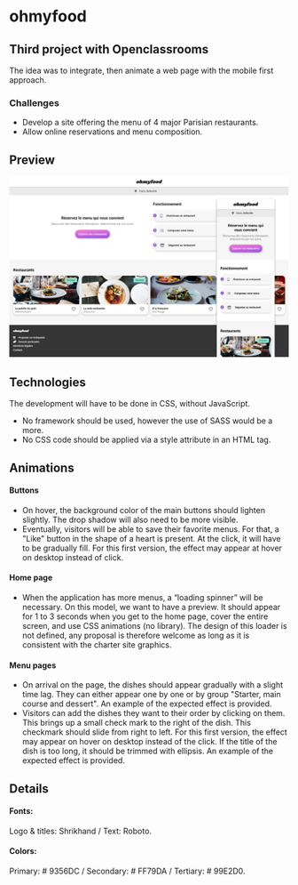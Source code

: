 # ohmyfood
## Third project with Openclassrooms

The idea was to integrate, then animate a web page with the mobile first approach.


### Challenges 

* Develop a site offering the menu of 4 major Parisian restaurants.
* Allow online reservations and menu composition.

## Preview 

![Screenchot-preview](./public/images/preview-screeshot.PNG)

## Technologies

The development will have to be done in CSS, without JavaScript.
* No framework should be used, however the use of SASS would be a
more.
* No CSS code should be applied via a style attribute in an HTML tag.

## Animations 

#### Buttons
* On hover, the background color of the main buttons should lighten slightly.
The drop shadow will also need to be more visible.
* Eventually, visitors will be able to save their favorite menus. For that, a
"Like" button in the shape of a heart is present. At the click, it will have to be
gradually fill. For this first version, the effect may appear at
hover on desktop instead of click.

#### Home page
* When the application has more menus, a “loading spinner” will be necessary. On
this model, we want to have a preview. It should appear for 1 to
3 seconds when you get to the home page, cover the entire screen, and
use CSS animations (no library). The design of this loader is not defined,
any proposal is therefore welcome as long as it is consistent with the charter
site graphics.

#### Menu pages
* On arrival on the page, the dishes should appear gradually with a slight
time lag. They can either appear one by one or by group
"Starter, main course and dessert". An example of the expected effect is provided.
* Visitors can add the dishes they want to their order by clicking on them.
This brings up a small check mark to the right of the dish. This checkmark should slide from
right to left. For this first version, the effect may appear on hover
on desktop instead of the click. If the title of the dish is too long, it should be trimmed with
ellipsis. An example of the expected effect is provided.

## Details

#### Fonts:

Logo & titles: Shrikhand / Text: Roboto.

#### Colors:

Primary: # 9356DC / Secondary: # FF79DA / Tertiary: # 99E2D0.


